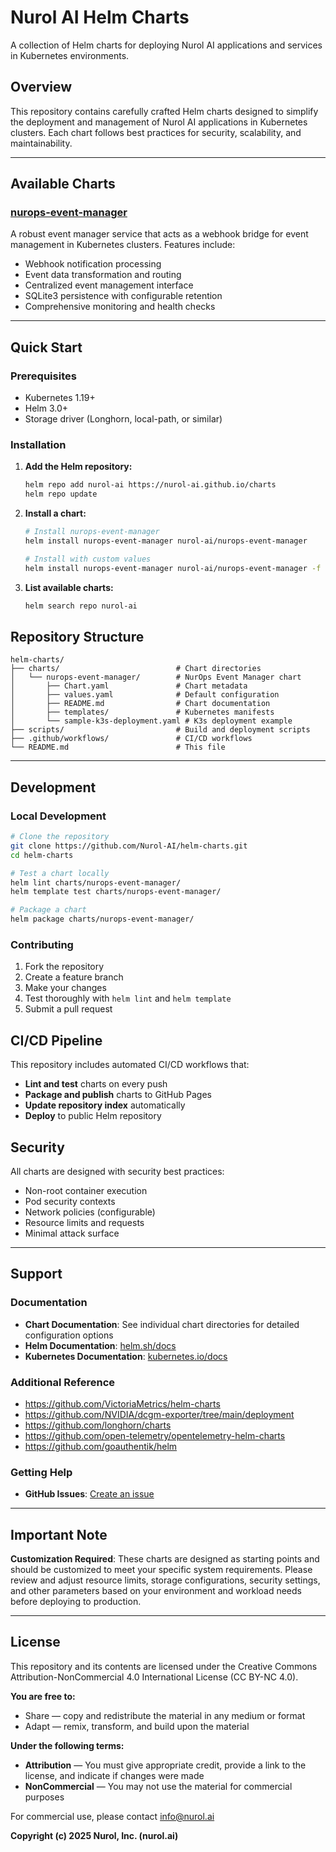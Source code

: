 # Nurol AI Helm Charts

A collection of Helm charts for deploying Nurol AI applications and services in Kubernetes environments.

## Overview

This repository contains carefully crafted Helm charts designed to simplify the deployment and management of Nurol AI applications in Kubernetes clusters. Each chart follows best practices for security, scalability, and maintainability.

---
## Available Charts

### [nurops-event-manager](charts/nurops-event-manager/)
A robust event manager service that acts as a webhook bridge for event management in Kubernetes clusters. Features include:
- Webhook notification processing
- Event data transformation and routing
- Centralized event management interface
- SQLite3 persistence with configurable retention
- Comprehensive monitoring and health checks

---
## Quick Start

### Prerequisites
- Kubernetes 1.19+
- Helm 3.0+
- Storage driver (Longhorn, local-path, or similar)

### Installation

1. **Add the Helm repository:**
   ```bash
   helm repo add nurol-ai https://nurol-ai.github.io/charts
   helm repo update
   ```

2. **Install a chart:**
   ```bash
   # Install nurops-event-manager
   helm install nurops-event-manager nurol-ai/nurops-event-manager

   # Install with custom values
   helm install nurops-event-manager nurol-ai/nurops-event-manager -f custom-values.yaml
   ```

3. **List available charts:**
   ```bash
   helm search repo nurol-ai
   ```

## Repository Structure

```
helm-charts/
├── charts/                          # Chart directories
│   └── nurops-event-manager/        # NurOps Event Manager chart
│       ├── Chart.yaml               # Chart metadata
│       ├── values.yaml              # Default configuration
│       ├── README.md                # Chart documentation
│       ├── templates/               # Kubernetes manifests
│       └── sample-k3s-deployment.yaml # K3s deployment example
├── scripts/                         # Build and deployment scripts
├── .github/workflows/               # CI/CD workflows
└── README.md                        # This file
```

---
## Development

### Local Development
```bash
# Clone the repository
git clone https://github.com/Nurol-AI/helm-charts.git
cd helm-charts

# Test a chart locally
helm lint charts/nurops-event-manager/
helm template test charts/nurops-event-manager/

# Package a chart
helm package charts/nurops-event-manager/
```

### Contributing
1. Fork the repository
2. Create a feature branch
3. Make your changes
4. Test thoroughly with `helm lint` and `helm template`
5. Submit a pull request

## CI/CD Pipeline

This repository includes automated CI/CD workflows that:
- **Lint and test** charts on every push
- **Package and publish** charts to GitHub Pages
- **Update repository index** automatically
- **Deploy** to public Helm repository

## Security

All charts are designed with security best practices:
- Non-root container execution
- Pod security contexts
- Network policies (configurable)
- Resource limits and requests
- Minimal attack surface

---
## Support

### Documentation
- **Chart Documentation**: See individual chart directories for detailed configuration options
- **Helm Documentation**: [helm.sh/docs](https://helm.sh/docs)
- **Kubernetes Documentation**: [kubernetes.io/docs](https://kubernetes.io/docs)

### Additional Reference
- https://github.com/VictoriaMetrics/helm-charts
- https://github.com/NVIDIA/dcgm-exporter/tree/main/deployment
- https://github.com/longhorn/charts
- https://github.com/open-telemetry/opentelemetry-helm-charts
- https://github.com/goauthentik/helm

### Getting Help
- **GitHub Issues**: [Create an issue](https://github.com/Nurol-AI/helm-charts/issues)

---
## Important Note

**Customization Required**: These charts are designed as starting points and should be customized to meet your specific system requirements. Please review and adjust resource limits, storage configurations, security settings, and other parameters based on your environment and workload needs before deploying to production.

---
## License

This repository and its contents are licensed under the Creative Commons Attribution-NonCommercial 4.0 International License (CC BY-NC 4.0).

**You are free to:**
- Share — copy and redistribute the material in any medium or format
- Adapt — remix, transform, and build upon the material

**Under the following terms:**
- **Attribution** — You must give appropriate credit, provide a link to the license, and indicate if changes were made
- **NonCommercial** — You may not use the material for commercial purposes

For commercial use, please contact info@nurol.ai  

**Copyright (c) 2025 Nurol, Inc. (nurol.ai)**
